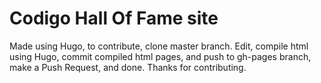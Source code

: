 # Codigo Hall Of Fame site

Made using Hugo, to contribute, clone master branch. Edit, compile html using Hugo, commit compiled html pages, and push to gh-pages branch, make a Push Request, and done. Thanks for contributing.
